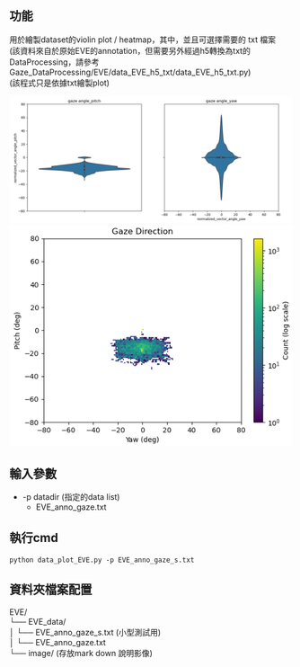 功能
---
用於繪製dataset的violin plot / heatmap，其中，並且可選擇需要的 txt 檔案  
(該資料來自於原始EVE的annotation，但需要另外經過h5轉換為txt的DataProcessing，請參考 Gaze_DataProcessing/EVE/data_EVE_h5_txt/data_EVE_h5_txt.py)  
(該程式只是依據txt繪製plot)

<img src="images/image.png" alt="alt text"/>  
<img src="images/image-1.png" alt="alt text"/>  


輸入參數
---
- -p datadir (指定的data list)
  - EVE_anno_gaze.txt

執行cmd
---
```
python data_plot_EVE.py -p EVE_anno_gaze_s.txt
```




資料夾檔案配置
---
EVE/  
└── EVE_data/  
│ └── EVE_anno_gaze_s.txt (小型測試用)  
│ └── EVE_anno_gaze.txt  
└── image/ (存放mark down 說明影像)  


